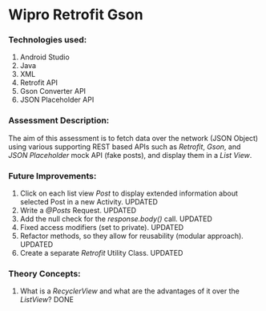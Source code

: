 # Wipro Retrofit Gson

### Technologies used:
1. Android Studio
2. Java
3. XML
4. Retrofit API
5. Gson Converter API
6. JSON Placeholder API

### Assessment Description:
The aim of this assessment is to fetch data over the network (JSON Object) using various supporting
REST based APIs such as *Retrofit*, *Gson*, and *JSON Placeholder* mock API (fake posts), and display
them in a *List View*.

### Future Improvements:
1. Click on each list view *Post* to display extended information about selected Post in a new Activity. UPDATED
2. Write a *@Posts* Request. UPDATED
3. Add the null check for the *response.body()* call. UPDATED
4. Fixed access modifiers (set to private). UPDATED
5. Refactor methods, so they allow for reusability (modular approach). UPDATED
6. Create a separate *Retrofit* Utility Class. UPDATED

### Theory Concepts:
1. What is a *RecyclerView* and what are the advantages of it over the *ListView*? DONE
